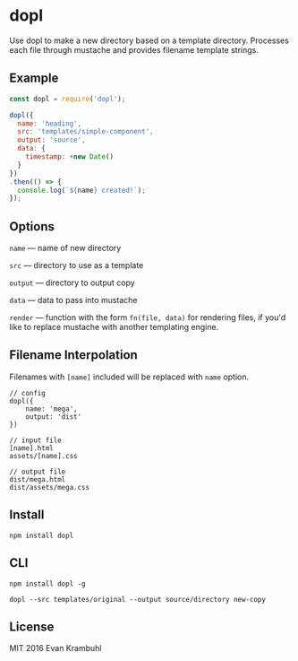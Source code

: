 # dopl

Use dopl to make a new directory based on a template directory.  Processes each file through mustache and provides filename template strings.


## Example

```js
const dopl = require('dopl');

dopl({
  name: 'heading',
  src: 'templates/simple-component',
  output: 'source', 
  data: {
    timestamp: +new Date()
  }
})
.then(() => {
  console.log(`${name} created!`);
});
```


## Options

`name` –– name of new directory

`src` –– directory to use as a template

`output` –– directory to output copy

`data` –– data to pass into mustache

`render` –– function with the form `fn(file, data)` for rendering files, if you'd like to replace mustache with another templating engine.


## Filename Interpolation

Filenames with `[name]` included will be replaced with `name` option.

```
// config
dopl({
    name: 'mega',
    output: 'dist'
})

// input file
[name].html
assets/[name].css

// output file
dist/mega.html
dist/assets/mega.css
```


## Install

```npm
npm install dopl
```


## CLI

```npm
npm install dopl -g
```

```
dopl --src templates/original --output source/directory new-copy
```


## License

MIT 2016 Evan Krambuhl